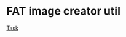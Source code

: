 # FAT image creator util
[Task](https://github.com/fedos3d/os_lab3/blob/main/Lab3%20%D0%9F%D1%80%D0%BE%D0%B4%D0%B2%D0%B8%D0%BD%D1%83%D1%82%D0%B0%D1%8F.pdf)
